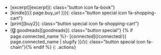 - [excerpt][excerpt]{: class="button icon fa-book"}
- [kindle]({{ page.buy_url }}){: class="button special icon fa-shopping-cart"}
- [print][buy2]{: class="button special icon fa-shopping-cart"}
- [<span style="font-family:sans-serif;font-size:1.4em;font-weight:normal;text-transform:lowercase;">g</span> goodreads][goodreads]{: class="button special"}
{% if page.connected_name %}- [connected](/connected/{{ page.connected_name | slugify }}/){: class="button special icon fa-chain"}{% endif %}
{: .actions}
